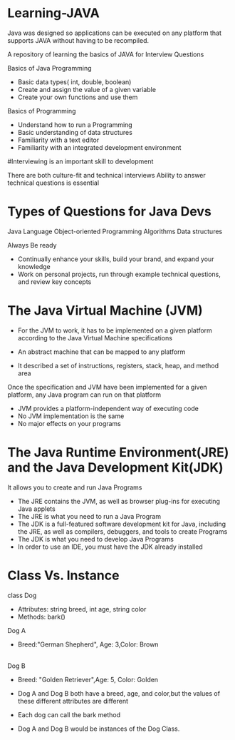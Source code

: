 # Learning-JAVA

Java was designed so applications can be executed on any platform that supports JAVA
without having to be recompiled.

A repository of learning the basics of JAVA for Interview Questions

Basics of Java Programming

* Basic data types( int, double, boolean)
* Create and assign the value of a given variable
* Create your own functions and use them

Basics of Programming
* Understand how to run a Programming
* Basic understanding of data structures
* Familiarity with a text editor
* Familiarity with an integrated development environment

#Interviewing is an important skill to development

There are both culture-fit and technical interviews
Ability to answer technical questions is essential

# Types of Questions for Java Devs

Java Language
Object-oriented Programming
Algorithms
Data structures

Always Be ready
* Continually enhance your skills, build your brand, and expand your knowledge
* Work on personal projects, run through example technical questions, and review key
concepts

# The Java Virtual Machine (JVM)
* For the JVM to work, it has to be implemented on a given platform according to the Java Virtual Machine
specifications

* An abstract machine that can be mapped to any platform
* It described a set of instructions, registers, stack, heap, and method area

Once the specification and JVM have been implemented for a given platform, any Java program can run on that platform

* JVM provides a platform-independent way of executing code
* No JVM implementation is the same
* No major effects on your programs

# The Java Runtime Environment(JRE) and the Java Development Kit(JDK)

It allows you to create and run Java Programs

* The JRE contains the JVM, as well as browser plug-ins for executing Java applets
* The JRE is what you need to run a Java Program
* The JDK is a full-featured software development kit for Java, including the JRE, as well as compilers,
debuggers, and tools to create Programs
* The JDK is what you need to develop Java Programs
* In order to use an IDE, you must have the JDK already installed

# Class Vs. Instance

class Dog
* Attributes: string breed, int age, string color
* Methods: bark()

Dog A
* Breed:"German Shepherd", Age: 3,Color: Brown <br />
<br />
Dog B  <br/>

* Breed: "Golden Retriever",Age: 5, Color: Golden

* Dog A and Dog B both have a breed, age, and color,but the values of these different attributes are
different
* Each dog can call the bark method
* Dog A and Dog B would be instances of the Dog Class.
